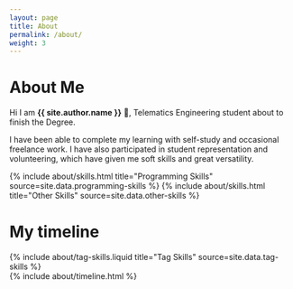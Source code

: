 ```yaml
---
layout: page
title: About
permalink: /about/
weight: 3
---
```


# **About Me**

Hi I am **{{ site.author.name }}** :wave:, Telematics Engineering student about to finish the Degree.

I have been able to complete my learning with self-study and occasional freelance work. I have also participated in student representation and volunteering, which have given me soft skills and great versatility.

<div class="row">
{% include about/skills.html title="Programming Skills" source=site.data.programming-skills %}
{% include about/skills.html title="Other Skills" source=site.data.other-skills %}
</div>

# My timeline

<div class="row">
{% include about/tag-skills.liquid title="Tag Skills" source=site.data.tag-skills %}
</div>

<div class="row">
{% include about/timeline.html %}
</div>